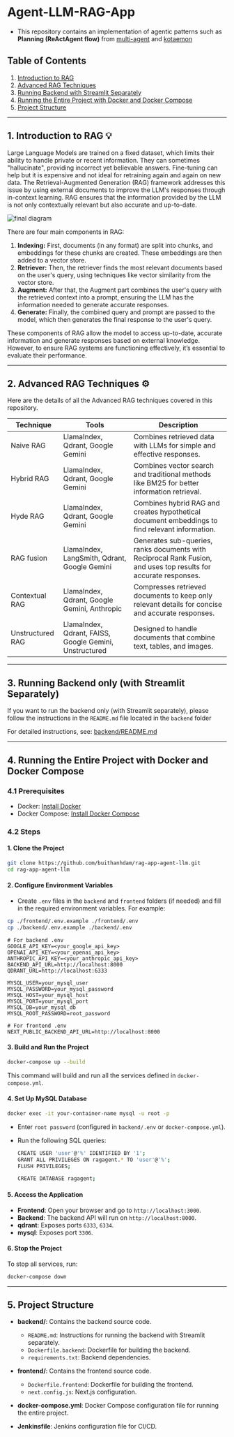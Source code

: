 # Agent-LLM-RAG-App

- This repository contains an implementation of agentic patterns such as **Planning (ReActAgent flow)** from [multi-agent](https://github.com/buithanhdam/multi-agent) and [kotaemon](https://github.com/Cinnamon/kotaemon)

## Table of Contents

1. [Introduction to RAG](#1-introduction-to-rag)
2. [Advanced RAG Techniques](#2-advanced-rag-techniques)
3. [Running Backend with Streamlit Separately](#3-running-backend-with-streamlit-separately)
4. [Running the Entire Project with Docker and Docker Compose](#4-running-the-entire-project-with-docker-and-docker-compose)
5. [Project Structure](#5-project-structure)

---

## 1. Introduction to RAG 💡

Large Language Models are trained on a fixed dataset, which limits their ability to handle private or recent information. They can sometimes "hallucinate", providing incorrect yet believable answers. Fine-tuning can help but it is expensive and not ideal for retraining again and again on new data. The Retrieval-Augmented Generation (RAG) framework addresses this issue by using external documents to improve the LLM's responses through in-context learning. RAG ensures that the information provided by the LLM is not only contextually relevant but also accurate and up-to-date.

![final diagram](https://github.com/user-attachments/assets/508b3a87-ac46-4bf7-b849-145c5465a6c0)

There are four main components in RAG:

1. **Indexing:** First, documents (in any format) are split into chunks, and embeddings for these chunks are created. These embeddings are then added to a vector store.
2. **Retriever:** Then, the retriever finds the most relevant documents based on the user's query, using techniques like vector similarity from the vector store.
3. **Augment:** After that, the Augment part combines the user's query with the retrieved context into a prompt, ensuring the LLM has the information needed to generate accurate responses.
4. **Generate:** Finally, the combined query and prompt are passed to the model, which then generates the final response to the user's query.

These components of RAG allow the model to access up-to-date, accurate information and generate responses based on external knowledge. However, to ensure RAG systems are functioning effectively, it’s essential to evaluate their performance.

---

## 2. Advanced RAG Techniques ⚙️

Here are the details of all the Advanced RAG techniques covered in this repository.

| Technique        | Tools                                                  | Description                                                                                                      |
| ---------------- | ------------------------------------------------------ | ---------------------------------------------------------------------------------------------------------------- |
| Naive RAG        | LlamaIndex, Qdrant, Google Gemini                      | Combines retrieved data with LLMs for simple and effective responses.                                            |
| Hybrid RAG       | LlamaIndex, Qdrant, Google Gemini                      | Combines vector search and traditional methods like BM25 for better information retrieval.                       |
| Hyde RAG         | LlamaIndex, Qdrant, Google Gemini                      | Combines hybrid RAG and creates hypothetical document embeddings to find relevant information.                   |
| RAG fusion       | LlamaIndex, LangSmith, Qdrant, Google Gemini           | Generates sub-queries, ranks documents with Reciprocal Rank Fusion, and uses top results for accurate responses. |
| Contextual RAG   | LlamaIndex, Qdrant, Google Gemini, Anthropic           | Compresses retrieved documents to keep only relevant details for concise and accurate responses.                 |
| Unstructured RAG | LlamaIndex, Qdrant, FAISS, Google Gemini, Unstructured | Designed to handle documents that combine text, tables, and images.                                              |

---

## 3. Running Backend only (with Streamlit Separately)

If you want to run the backend only (with Streamlit separately), please follow the instructions in the `README.md` file located in the `backend` folder

For detailed instructions, see: [backend/README.md](backend/README.md)

---

## 4. Running the Entire Project with Docker and Docker Compose

### 4.1 Prerequisites

- Docker: [Install Docker](https://docs.docker.com/get-docker/)
- Docker Compose: [Install Docker Compose](https://docs.docker.com/compose/install/)

### 4.2 Steps

#### 1. Clone the Project

```bash
git clone https://github.com/buithanhdam/rag-app-agent-llm.git
cd rag-app-agent-llm
```

#### 2. Configure Environment Variables

- Create `.env` files in the `backend` and `frontend` folders (if needed) and fill in the required environment variables. For example:

```bash
cp ./frontend/.env.example ./frontend/.env
cp ./backend/.env.example ./backend/.env
```

```plaintext
# For backend .env
GOOGLE_API_KEY=<your_google_api_key>
OPENAI_API_KEY=<your_openai_api_key>
ANTHROPIC_API_KEY=<your_anthropic_api_key>
BACKEND_API_URL=http://localhost:8000
QDRANT_URL=http://localhost:6333

MYSQL_USER=your_mysql_user
MYSQL_PASSWORD=your_mysql_password
MYSQL_HOST=your_mysql_host
MYSQL_PORT=your_mysql_port
MYSQL_DB=your_mysql_db
MYSQL_ROOT_PASSWORD=root_password

# For frontend .env
NEXT_PUBLIC_BACKEND_API_URL=http://localhost:8000
```

#### 3. Build and Run the Project

```bash
docker-compose up --build
```

This command will build and run all the services defined in `docker-compose.yml`.

#### 4. Set Up MySQL Database 

```bash
docker exec -it your-container-name mysql -u root -p 
```

- Enter `root password` (configured in `backend/.env` or `docker-compose.yml`).
- Run the following SQL queries:

  ```bash
  CREATE USER 'user'@'%' IDENTIFIED BY '1';
  GRANT ALL PRIVILEGES ON ragagent.* TO 'user'@'%';
  FLUSH PRIVILEGES;
  ```
  ```bash
  CREATE DATABASE ragagent;
  ```

#### 5. Access the Application

- **Frontend**: Open your browser and go to `http://localhost:3000`.
- **Backend**: The backend API will run on `http://localhost:8000`.
- **qdrant**: Exposes ports `6333`, `6334`.
- **mysql**: Exposes port `3306`.

#### 6. Stop the Project

To stop all services, run:

```bash
docker-compose down
```

---

## 5. Project Structure

- **backend/**: Contains the backend source code.
  - `README.md`: Instructions for running the backend with Streamlit separately.
  - `Dockerfile.backend`: Dockerfile for building the backend.
  - `requirements.txt`: Backend dependencies.

- **frontend/**: Contains the frontend source code.
  - `Dockerfile.frontend`: Dockerfile for building the frontend.
  - `next.config.js`: Next.js configuration.

- **docker-compose.yml**: Docker Compose configuration file for running the entire project.

- **Jenkinsfile**: Jenkins configuration file for CI/CD.